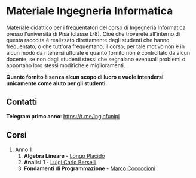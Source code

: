 # Materiale Ingegneria Informatica 

Materiale didattico per i frequentatori del corso di Ingegneria Informatica presso l'università di Pisa (classe L-8). Cioè che troverete all'interno di questa raccolta è realizzato direttamente dagli studenti che hanno frequentato, o che tutt'ora frequentano, il corso; per tale motivo non è in alcun modo da ritenersi uffciale e quanto fornito non è controllato da alcun docente, se non dagli studenti stessi che segnalano eventuali problemi o apportano loro stessi modifiche e miglioramenti.

**Quanto fornito è senza alcun scopo di lucro e vuole intendersi unicamente come aiuto per gli studenti.**



## Contatti

**Telegram primo anno**: https://t.me/inginfunipi


## Corsi
1. Anno 1
   1. **Algebra Lineare** - [Longo Placido](http://pagine.dm.unipi.it/alan/)
   1. **Analisi 1** - [Luigi Carlo Berselli](http://pagine.dm.unipi.it/berselli/dida/maindida.html)
   1. **Fondamenti di Programmazione** - [Marco Cococcioni](http://www.iet.unipi.it/m.cococcioni/)
